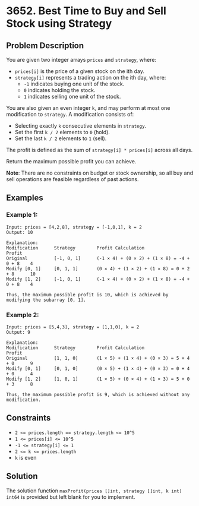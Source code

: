 # 3652. Best Time to Buy and Sell Stock using Strategy

## Problem Description

You are given two integer arrays `prices` and `strategy`, where:

- `prices[i]` is the price of a given stock on the ith day.
- `strategy[i]` represents a trading action on the ith day, where:
  - `-1` indicates buying one unit of the stock.
  - `0` indicates holding the stock.
  - `1` indicates selling one unit of the stock.

You are also given an even integer `k`, and may perform at most one modification to `strategy`. A modification consists of:

- Selecting exactly `k` consecutive elements in `strategy`.
- Set the first `k / 2` elements to `0` (hold).
- Set the last `k / 2` elements to `1` (sell).

The profit is defined as the sum of `strategy[i] * prices[i]` across all days.

Return the maximum possible profit you can achieve.

**Note**: There are no constraints on budget or stock ownership, so all buy and sell operations are feasible regardless of past actions.

## Examples

### Example 1:
```
Input: prices = [4,2,8], strategy = [-1,0,1], k = 2
Output: 10

Explanation:
Modification      Strategy        Profit Calculation                    Profit
Original          [-1, 0, 1]      (-1 × 4) + (0 × 2) + (1 × 8) = -4 + 0 + 8    4
Modify [0, 1]     [0, 1, 1]       (0 × 4) + (1 × 2) + (1 × 8) = 0 + 2 + 8      10
Modify [1, 2]     [-1, 0, 1]      (-1 × 4) + (0 × 2) + (1 × 8) = -4 + 0 + 8    4

Thus, the maximum possible profit is 10, which is achieved by modifying the subarray [0, 1].
```

### Example 2:
```
Input: prices = [5,4,3], strategy = [1,1,0], k = 2
Output: 9

Explanation:
Modification      Strategy        Profit Calculation                    Profit
Original          [1, 1, 0]       (1 × 5) + (1 × 4) + (0 × 3) = 5 + 4 + 0      9
Modify [0, 1]     [0, 1, 0]       (0 × 5) + (1 × 4) + (0 × 3) = 0 + 4 + 0      4
Modify [1, 2]     [1, 0, 1]       (1 × 5) + (0 × 4) + (1 × 3) = 5 + 0 + 3      8

Thus, the maximum possible profit is 9, which is achieved without any modification.
```

## Constraints

- `2 <= prices.length == strategy.length <= 10^5`
- `1 <= prices[i] <= 10^5`
- `-1 <= strategy[i] <= 1`
- `2 <= k <= prices.length`
- `k` is even

## Solution

The solution function `maxProfit(prices []int, strategy []int, k int) int64` is provided but left blank for you to implement.
